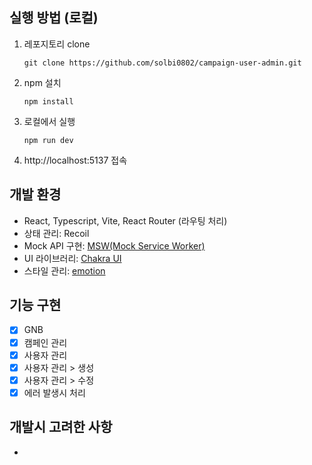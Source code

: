 ## 실행 방법 (로컬)

1. 레포지토리 clone

   ```
   git clone https://github.com/solbi0802/campaign-user-admin.git
   ```
2. npm 설치

   ```
   npm install
   ```
3. 로컬에서 실행

   ```
   npm run dev
   ```
4. http://localhost:5137 접속
   
## 개발 환경
- React, Typescript, Vite, React Router (라우팅 처리)
- 상태 관리: Recoil
- Mock API 구현: [MSW(Mock Service Worker)](https://mswjs.io/)
- UI 라이브러리: [Chakra UI](https://chakra-ui.com)
- 스타일 관리: [emotion](https://emotion.sh/docs/introduction)

## 기능 구현
- [x] GNB
- [x] 캠페인 관리
- [x] 사용자 관리
- [x] 사용자 관리 > 생성
- [x] 사용자 관리 > 수정
- [x] 에러 발생시 처리

## 개발시 고려한 사항
- 
